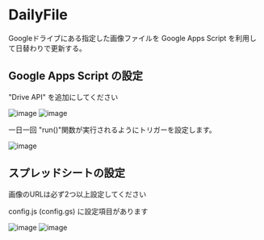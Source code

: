 # DailyFile

Googleドライブにある指定した画像ファイルを Google Apps Script を利用して日替わりで更新する。

## Google Apps Script の設定

"Drive API" を追加にしてください

![image](https://github.com/TORO-Server/DailyPicture/assets/77374813/a5fee67c-5bdb-4572-8ce0-31a8f0fb5b15)
![image](https://github.com/TORO-Server/DailyPicture/assets/77374813/239b9e1b-3531-4af3-97ed-c7382acc4f0c)

一日一回 "run()"関数が実行されるようにトリガーを設定します。

![image](https://github.com/TORO-Server/DailyPicture/assets/77374813/651cfbbf-4814-4bfb-a016-32051a887318)


## スプレッドシートの設定

画像のURLは必ず2つ以上設定してください

config.js (config.gs) に設定項目があります

![image](https://github.com/TORO-Server/DailyPicture/assets/77374813/117823a1-1798-4c67-9ca8-df89d569fd09)
![image](https://github.com/TORO-Server/DailyPicture/assets/77374813/2606c53d-e9cc-44b6-abd3-a8c1e19e0a7b)
